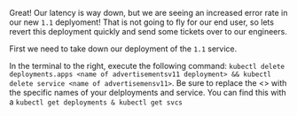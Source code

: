 Great! Our latency is way down, but we are seeing an increased error rate in our new `1.1` deplyoment! That is not going to fly for our end user, so lets revert this deployment quickly and send some tickets over to our engineers.

First we need to take down our deployment of the `1.1` service.

In the terminal to the right, execute the following command: `kubectl delete deployments.apps <name of advertisementsv11 deployment> && kubectl delete service <name of advertisemensv11>`. Be sure to replace the <> with the specific names of your delployments and service. You can find this with a `kubectl get deployments & kubectl get svcs`

